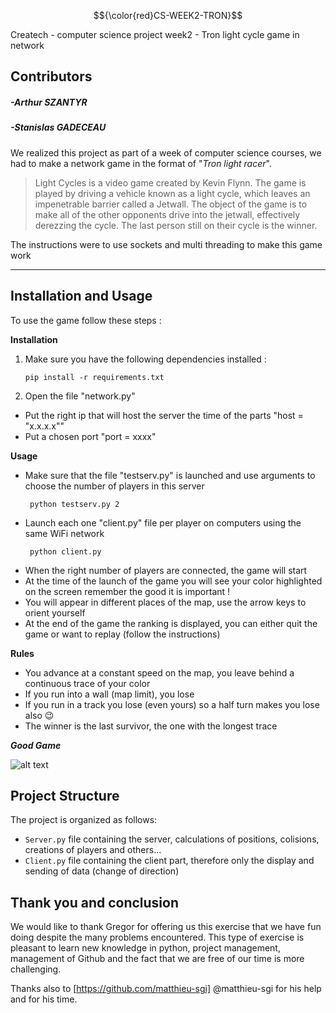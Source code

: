  $${\color{red}CS-WEEK2-TRON}$$
 
Createch - computer science project week2 - Tron light cycle game in network
## Contributors
##### -Arthur SZANTYR
##### -Stanislas GADECEAU
We realized this project as part of a week of computer science courses, we had to make a network game in the format of "*Tron light racer*".

> Light Cycles is a video game created by Kevin Flynn. The game is played by driving a vehicle known as a light cycle, which leaves an impenetrable barrier called a Jetwall. The object of the game is to make all of the other opponents drive into the jetwall, effectively derezzing the cycle. The last person still on their cycle is the winner.

The instructions were to use sockets and multi threading to make this game work

--------

## Installation and Usage
To use the game follow these steps :


__Installation__
1. Make sure you have the following dependencies installed : 
   ```shell
   pip install -r requirements.txt 

2. Open the file "network.py"
  * Put the right ip that will host the server the time of the parts "host = "x.x.x.x""
  * Put a chosen port "port = xxxx"

__Usage__
* Make sure that the file "testserv.py" is launched and use arguments to choose the number of players in this server
  ```shell
   python testserv.py 2
  
* Launch each one "client.py" file per player on computers using the same WiFi network
  ```shell
   python client.py 
  
* When the right number of players are connected, the game will start
*  At the time of the launch of the game you will see your color highlighted on the screen remember the good it is important !
* You will appear in different places of the map, use the arrow keys to orient yourself
* At the end of the game the ranking is displayed, you can either quit the game or want to replay (follow the instructions)

__Rules__
* You advance at a constant speed on the map, you leave behind a continuous trace of your color
* If you run into a wall (map limit), you lose
* If you run in a track you lose (even yours) so a half turn makes you lose also 😉
* The winner is the last survivor, the one with the longest trace

 ___Good Game___

![alt text](https://github.com/ArthurSZANTYR/cs-week2-tron/blob/main/image/ScreenGameTron.jpeg?raw=true)

## Project Structure

The project is organized as follows:

- `Server.py` file containing the server, calculations of positions, colisions, creations of players and others...
- `Client.py` file containing the client part, therefore only the display and sending of data (change of direction)

## Thank you and conclusion
We would like to thank Gregor for offering us this exercise that we have fun doing despite the many problems encountered.
This type of exercise is pleasant to learn new knowledge in python, project management, management of Github and the fact that we are free of our time is more challenging.

Thanks also to  [https://github.com/matthieu-sgi] @matthieu-sgi for his help and for his time.
